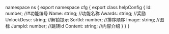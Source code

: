 namespace ns {
	export namespace cfg {
		export class helpConfig {
			Id: number;		//#功能编号
			Name: string;		//功能名称
			Awards: string;		//奖励
			UnlockDesc: string;		//解锁提示
			SortId: number;		//排序顺序
			Image: string;		//图标
			JumpId: number;		//跳转id
			Content: string;		//内容介绍
		}
	}
}